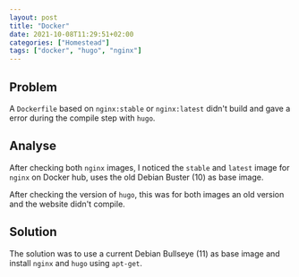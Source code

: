 ```yaml
---
layout: post
title: "Docker"
date: 2021-10-08T11:29:51+02:00
categories: ["Homestead"]
tags: ["docker", "hugo", "nginx"]
---
```


## Problem

A `Dockerfile` based on `nginx:stable` or `nginx:latest` didn't build
and gave a error during the compile step with `hugo`.


## Analyse

After checking both `nginx` images, I noticed the `stable` and `latest` image 
for `nginx` on Docker hub, uses the old Debian Buster (10) as base image.

After checking the version of `hugo`, this was for both images an old version
and the website didn't compile.


## Solution

The solution was to use a current Debian Bullseye (11) as base image and
install `nginx` and `hugo` using `apt-get`.

